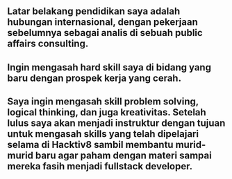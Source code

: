 [//]: # (Ceritakan sedikit tentang latar belakangmu seperti pendidikan terakhir atau pekerjaan sebelumnya)
## Latar belakang pendidikan saya adalah hubungan internasional, dengan pekerjaan sebelumnya sebagai analis di sebuah public affairs consulting.

[//]: # (Motivasi apa yang mendorongmu untuk ikut program coding bootcamp di Hacktiv8?)
## Ingin mengasah hard skill saya di bidang yang baru dengan prospek kerja yang cerah.

[//]: # (Beri tahu kami, apa yang ingin kamu dapatkan di Hacktiv8 dan apa yang ingin kamu capai setelah lulus dari sini?)
## Saya ingin mengasah skill problem solving, logical thinking, dan juga kreativitas. Setelah lulus saya akan menjadi instruktur dengan tujuan untuk mengasah skills yang telah dipelajari selama di Hacktiv8 sambil membantu murid-murid baru agar paham dengan materi sampai mereka fasih menjadi fullstack developer.

[//]: # (Apakah ada hal lain yang ingin disampaikan? Bila ada, kamu bebas untuk menuliskannya)
